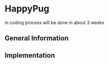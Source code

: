 # HappyPug
In coding process will be done in about 3 weeks
## General Information 

## Implementation

##
